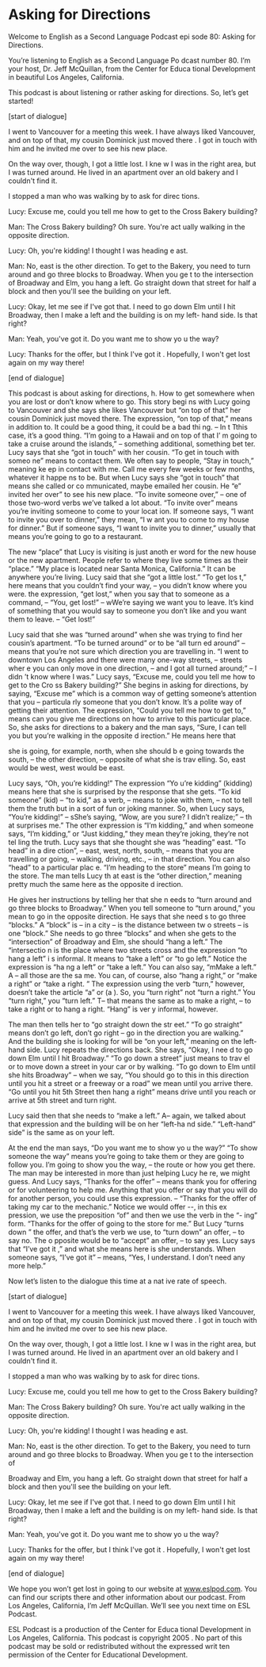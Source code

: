 # Asking for Directions

Welcome to English as a Second Language Podcast epi sode 80: Asking for Directions.

You’re listening to English as a Second Language Po dcast number 80. I’m your host, Dr. Jeff McQuillan, from the Center for Educa tional Development in beautiful Los Angeles, California.

This podcast is about listening or rather asking for directions. So, let’s get started!

[start of dialogue]

I went to Vancouver for a meeting this week. I have  always liked Vancouver, and on top of that, my cousin Dominick just moved there . I got in touch with him and he invited me over to see his new place.

On the way over, though, I got a little lost. I kne w I was in the right area, but I was turned around. He lived in an apartment over an old  bakery and I couldn't find it.

I stopped a man who was walking by to ask for direc tions.

Lucy: Excuse me, could you tell me how to get to the Cross Bakery building?

Man: The Cross Bakery building? Oh sure. You're act ually walking in the opposite direction.

Lucy: Oh, you're kidding! I thought I was heading e ast.

Man: No, east is the other direction. To get to the  Bakery, you need to turn around and go three blocks to Broadway. When you ge t to the intersection of Broadway and Elm, you hang a left. Go straight down  that street for half a block and then you'll see the building on your left.

Lucy: Okay, let me see if I've got that. I need to go down Elm until I hit Broadway, then I make a left and the building is on my left- hand side. Is that right?

Man: Yeah, you've got it. Do you want me to show yo u the way?

Lucy: Thanks for the offer, but I think I've got it . Hopefully, I won't get lost again on my way there!

 [end of dialogue]

This podcast is about asking for directions, h. How  to get somewhere when you are lost or don’t know where to go. This story begi ns with Lucy going to Vancouver and she says she likes Vancouver but “on top of that” her cousin Dominick just moved there. The expression, “on top of that,” means in addition to. It could be a good thing, it could be a bad thi ng. – In t Tthis case, it’s a good thing. “I’m going to a Hawaii and on top of that I’ m going to take a cruise around the islands,” – something additional, something bet ter. Lucy says that she “got in touch” with her cousin. “To get in touch with someo ne” means to contact them. We often say to people, “Stay in touch,” meaning ke ep in contact with me. Call me every few weeks or few months, whatever it happe ns to be. But when Lucy says she “got in touch” that means she called or co mmunicated, maybe emailed her cousin. He “e” invited her over” to see his new  place. “To invite someone over,” – one of those two-word verbs we’ve talked a  lot about. “To invite over” means you’re inviting someone to come to your locat ion. If someone says, “I want to invite you over to dinner,” they mean, “I w ant you to come to my house for dinner.” But if someone says, “I want to invite  you to dinner,” usually that means you’re going to go to a restaurant.

The new “place” that Lucy is visiting is just anoth er word for the new house or the new apartment. People refer to where they live some times as their “place.” “My place is located near Santa Monica, California.” It  can be anywhere you’re living. Lucy said that she “got a little lost.” “To get los t,” here means that you couldn’t find your way, – you didn’t know where you were. the expression, “get lost,” when you say that to someone as a command,  – “You,  get lost!” – wWe’re saying we want you to leave. It’s kind of something  that you would say to someone you don’t like and you want them to leave. – “Get lost!”

Lucy said that she was “turned around” when she was  trying to find her cousin’s apartment. “To be turned around” or to be “all turn ed around” – means that you’re not sure which direction you are travelling in. “I went to downtown Los Angeles and there were many one-way streets, – streets wher e you can only move in one direction, – and I got all turned around;” – I didn ’t know where I was.” Lucy says, “Excuse me, could you tell me how to get to the Cro ss Bakery building?” She begins in asking for directions, by saying, “Excuse  me” which is a common way of getting someone’s attention that you – particula rly someone that you don’t know. It’s a polite way of getting their attention.  The expression, “Could you tell me how to get to,” means can you give me directions  on how to arrive to this particular place. So, she asks for directions to a bakery and the man says, “Sure, I can tell you but you’re walking in the opposite d irection.” He means here that

she is going, for example, north, when she should b e going towards the south, – the other direction, – opposite of what she is trav elling. So, east would be west, west would be east.

Lucy says, “Oh, you’re kidding!” The expression “Yo u’re kidding” (kidding) means here that she is surprised by the response that she  gets. “To kid someone” (kid) – “to kid,” as a verb, – means to joke with them, –  not to tell them the truth but in a sort of fun or joking manner. So, when Lucy says,  “You’re kidding!” – sShe’s saying, “Wow, are you sure? I didn’t realize;” – th at surprises me.” The other expression is “I’m kidding,” and when someone says,  “I’m kidding,” or “Just kidding,” they mean they’re joking, they’re not tel ling the truth. Lucy says that she thought she was “heading” east. “To head” in a dire ction”,  – east, west, north, south, – means that you are travelling or going, – walking, driving, etc., – in that direction. You can also “head” to a particular plac e. “I’m heading to the store” means I’m going to the store. The man tells Lucy th at east is the “other direction,” meaning pretty much the same here as the opposite d irection.

He gives her instructions by telling her that she n eeds to “turn around and go three blocks to Broadway.” When you tell someone to  “turn around,” you mean to go in the opposite direction. He says that she need s to go three “blocks.” A “block” is – in a city – is the distance between tw o streets – is one “block.” She needs to go three “blocks” and when she gets to the  “intersection” of Broadway and Elm, she should “hang a left.” The “intersectio n is the place where two streets cross and the expression “to hang a left” i s informal. It means to “take a left” or “to go left.” Notice the expression is “ha ng a left” or “take a left.” You can also say, “mMake a left.”  A – all those are the sa me. You can, of course, also “hang a right,” or “make a right” or “take a right. ” The expression using the verb “turn,” however, doesn’t take the article “a” or (a ). So, you “turn right” not “turn a right.” You “turn right,” you “turn left.” T– that means the same as to make a right, – to take a right or to hang a right. “Hang” is ver y informal, however.

The man then tells her to “go straight down the str eet.” “To go straight” means don’t go left, don’t go right – go in the direction  you are walking.” And the building she is looking for will be “on your left,” meaning on the left-hand side. Lucy repeats the directions back. She says, “Okay, I nee d to go down Elm until I hit Broadway.” “To go down a street” just means to trav el or to move down a street in your car or by walking. “To go down to Elm until  she hits Broadway” – when we say, “You should go to this in this direction until  you hit a street or a freeway or a road” we mean until you arrive there. “Go until you  hit 5th Street then hang a right” means drive until you reach or arrive at 5th  street and turn right.

Lucy said then that she needs to “make a left.” A– again, we talked about that expression and the building will be on her “left-ha nd side.” “Left-hand” side” is the same as on your left.

At the end the man says, “Do you want me to show yo u the way?” “To show someone the way” means you’re going to take them or  they are going to follow you. I’m going to show you the way, – the route or how you get there. The man may be interested in more than just helping Lucy he re, we might guess. And Lucy says, “Thanks for the offer” – means thank you  for offering or for volunteering to help me. Anything that you offer or  say that you will do for another person, you could use this expression. – “Thanks for the offer of taking my car to the mechanic.” Notice we would offer --, in this ex pression, we use the preposition “of” and then we use the verb in the “- ing” form. “Thanks for the offer of going to the store for me.” But Lucy “turns down ” the offer, and that’s the verb we use, to “turn down” an offer, – to say no. The o pposite would be to “accept” an offer, – to say yes. Lucy says that “I’ve got it ,” and what she means here is she understands. When someone says, “I’ve got it” –  means, “Yes, I understand. I don’t need any more help.”

Now let’s listen to the dialogue this time at a nat ive rate of speech.

[start of dialogue]

I went to Vancouver for a meeting this week. I have  always liked Vancouver, and on top of that, my cousin Dominick just moved there . I got in touch with him and he invited me over to see his new place.

On the way over, though, I got a little lost. I kne w I was in the right area, but I was turned around. He lived in an apartment over an old  bakery and I couldn't find it.

I stopped a man who was walking by to ask for direc tions.

Lucy: Excuse me, could you tell me how to get to the Cross Bakery building?

Man: The Cross Bakery building? Oh sure. You're act ually walking in the opposite direction.

Lucy: Oh, you're kidding! I thought I was heading e ast.

Man: No, east is the other direction. To get to the  Bakery, you need to turn around and go three blocks to Broadway. When you ge t to the intersection of

Broadway and Elm, you hang a left. Go straight down  that street for half a block and then you'll see the building on your left.

Lucy: Okay, let me see if I've got that. I need to go down Elm until I hit Broadway, then I make a left and the building is on my left- hand side. Is that right?

Man: Yeah, you've got it. Do you want me to show yo u the way?

Lucy: Thanks for the offer, but I think I've got it . Hopefully, I won't get lost again on my way there!

[end of dialogue]

We hope you won’t get lost in going to our website at www.eslpod.com. You can find our scripts there and other information about our podcast. From Los Angeles, California, I’m Jeff McQuillan. We’ll see you next time on ESL Podcast.

ESL Podcast is a production of the Center for Educa tional Development in Los Angeles, California. This podcast is copyright 2005 . No part of this podcast may be sold or redistributed without the expressed writ ten permission of the Center for Educational Development.

